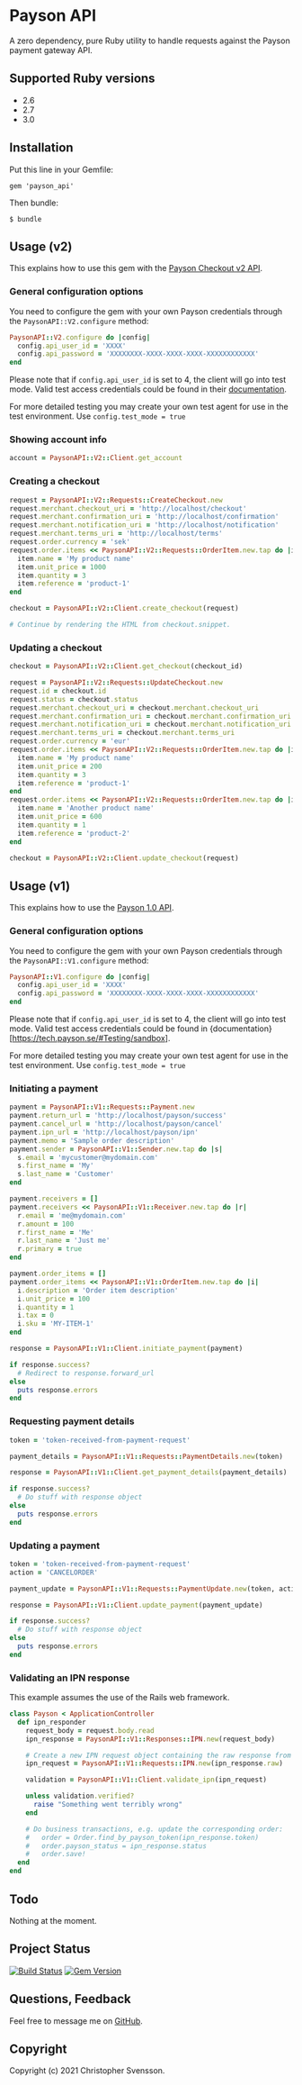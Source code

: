 # Payson API

A zero dependency, pure Ruby utility to handle requests against the Payson payment gateway API.

## Supported Ruby versions

* 2.6
* 2.7
* 3.0

## Installation

Put this line in your Gemfile:

    gem 'payson_api'

Then bundle:

    $ bundle

## Usage (v2)

This explains how to use this gem with the [Payson Checkout v2 API](https://tech.payson.se/paysoncheckout2).

### General configuration options

You need to configure the gem with your own Payson credentials through the `PaysonAPI::V2.configure` method:

```ruby
PaysonAPI::V2.configure do |config|
  config.api_user_id = 'XXXX'
  config.api_password = 'XXXXXXXX-XXXX-XXXX-XXXX-XXXXXXXXXXXX'
end
```

Please note that if `config.api_user_id` is set to 4, the client will go into test mode. Valid test access credentials could be found in their [documentation](https://tech.payson.se/#Testing/sandbox).

For more detailed testing you may create your own test agent for use in the test environment. Use `config.test_mode = true`

### Showing account info

```ruby
account = PaysonAPI::V2::Client.get_account
```

### Creating a checkout

```ruby
request = PaysonAPI::V2::Requests::CreateCheckout.new
request.merchant.checkout_uri = 'http://localhost/checkout'
request.merchant.confirmation_uri = 'http://localhost/confirmation'
request.merchant.notification_uri = 'http://localhost/notification'
request.merchant.terms_uri = 'http://localhost/terms'
request.order.currency = 'sek'
request.order.items << PaysonAPI::V2::Requests::OrderItem.new.tap do |item|
  item.name = 'My product name'
  item.unit_price = 1000
  item.quantity = 3
  item.reference = 'product-1'
end

checkout = PaysonAPI::V2::Client.create_checkout(request)

# Continue by rendering the HTML from checkout.snippet.
```

### Updating a checkout

```ruby
checkout = PaysonAPI::V2::Client.get_checkout(checkout_id)

request = PaysonAPI::V2::Requests::UpdateCheckout.new
request.id = checkout.id
request.status = checkout.status
request.merchant.checkout_uri = checkout.merchant.checkout_uri
request.merchant.confirmation_uri = checkout.merchant.confirmation_uri
request.merchant.notification_uri = checkout.merchant.notification_uri
request.merchant.terms_uri = checkout.merchant.terms_uri
request.order.currency = 'eur'
request.order.items << PaysonAPI::V2::Requests::OrderItem.new.tap do |item|
  item.name = 'My product name'
  item.unit_price = 200
  item.quantity = 3
  item.reference = 'product-1'
end
request.order.items << PaysonAPI::V2::Requests::OrderItem.new.tap do |item|
  item.name = 'Another product name'
  item.unit_price = 600
  item.quantity = 1
  item.reference = 'product-2'
end

checkout = PaysonAPI::V2::Client.update_checkout(request)
```

## Usage (v1)

This explains how to use the [Payson 1.0 API](https://tech.payson.se/paysoncheckout1).

### General configuration options

You need to configure the gem with your own Payson credentials through the `PaysonAPI::V1.configure` method:

```ruby
PaysonAPI::V1.configure do |config|
  config.api_user_id = 'XXXX'
  config.api_password = 'XXXXXXXX-XXXX-XXXX-XXXX-XXXXXXXXXXXX'
end
```

Please note that if `config.api_user_id` is set to 4, the client will go into test mode. Valid test access credentials could be found in {documentation}[https://tech.payson.se/#Testing/sandbox].

For more detailed testing you may create your own test agent for use in the test environment. Use `config.test_mode = true`

### Initiating a payment

```ruby
payment = PaysonAPI::V1::Requests::Payment.new
payment.return_url = 'http://localhost/payson/success'
payment.cancel_url = 'http://localhost/payson/cancel'
payment.ipn_url = 'http://localhost/payson/ipn'
payment.memo = 'Sample order description'
payment.sender = PaysonAPI::V1::Sender.new.tap do |s|
  s.email = 'mycustomer@mydomain.com'
  s.first_name = 'My'
  s.last_name = 'Customer'
end

payment.receivers = []
payment.receivers << PaysonAPI::V1::Receiver.new.tap do |r|
  r.email = 'me@mydomain.com'
  r.amount = 100
  r.first_name = 'Me'
  r.last_name = 'Just me'
  r.primary = true
end

payment.order_items = []
payment.order_items << PaysonAPI::V1::OrderItem.new.tap do |i|
  i.description = 'Order item description'
  i.unit_price = 100
  i.quantity = 1
  i.tax = 0
  i.sku = 'MY-ITEM-1'
end

response = PaysonAPI::V1::Client.initiate_payment(payment)

if response.success?
  # Redirect to response.forward_url
else
  puts response.errors
end
```

### Requesting payment details

```ruby
token = 'token-received-from-payment-request'

payment_details = PaysonAPI::V1::Requests::PaymentDetails.new(token)

response = PaysonAPI::V1::Client.get_payment_details(payment_details)

if response.success?
  # Do stuff with response object
else
  puts response.errors
end
```

### Updating a payment

```ruby
token = 'token-received-from-payment-request'
action = 'CANCELORDER'

payment_update = PaysonAPI::V1::Requests::PaymentUpdate.new(token, action)

response = PaysonAPI::V1::Client.update_payment(payment_update)

if response.success?
  # Do stuff with response object
else
  puts response.errors
end
```

### Validating an IPN response

This example assumes the use of the Rails web framework.

```ruby
class Payson < ApplicationController
  def ipn_responder
    request_body = request.body.read
    ipn_response = PaysonAPI::V1::Responses::IPN.new(request_body)

    # Create a new IPN request object containing the raw response from above
    ipn_request = PaysonAPI::V1::Requests::IPN.new(ipn_response.raw)

    validation = PaysonAPI::V1::Client.validate_ipn(ipn_request)

    unless validation.verified?
      raise "Something went terribly wrong"
    end

    # Do business transactions, e.g. update the corresponding order:
    #   order = Order.find_by_payson_token(ipn_response.token)
    #   order.payson_status = ipn_response.status
    #   order.save!
  end
end
```

## Todo

Nothing at the moment.

## Project Status

[![Build Status](https://travis-ci.org/stoffus/payson_api.svg?branch=master)](https://travis-ci.org/stoffus/payson_api) [![Gem Version](https://badge.fury.io/rb/payson_api.svg)](https://badge.fury.io/rb/payson_api)

## Questions, Feedback

Feel free to message me on [GitHub](https://github.com/stoffus).

## Copyright

Copyright (c) 2021 Christopher Svensson.
